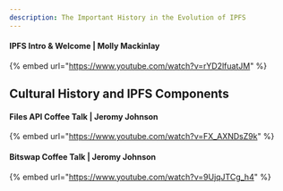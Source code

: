 ```yaml
---
description: The Important History in the Evolution of IPFS
---
```


<!--
## Historical Changes & Updates
 Give a bit of context, 1 or 2 paragraphs 

### IPFS 0.5 Release
 Paragraph about content routing improvements -->

#### IPFS Intro & Welcome | Molly Mackinlay

<!-- Summary -->

{% embed url="https://www.youtube.com/watch?v=rYD2lfuatJM" %}

<!-- Important Points -->

## Cultural History and IPFS Components

#### Files API Coffee Talk | Jeromy Johnson

<!-- Add Summary -->

{% embed url="https://www.youtube.com/watch?v=FX_AXNDsZ9k" %}

<!-- Important Points -->

#### Bitswap Coffee Talk | Jeromy Johnson

<!-- Summary -->

{% embed url="https://www.youtube.com/watch?v=9UjqJTCg_h4" %}

<!-- Important Points -->
